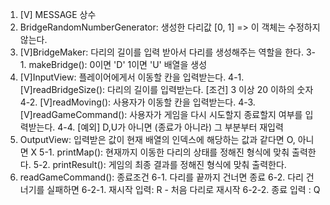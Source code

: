 1. [V] MESSAGE 상수
2. BridgeRandomNumberGenerator: 생성한 다리값 [0, 1] => 이 객체는 수정하지 않는다.
3. [V]BridgeMaker: 다리의 길이를 입력 받아서 다리를 생성해주는 역할을 한다.
   3-1. makeBridge(): 0이면 'D' 1이면 'U' 배열을 생성
4. [V]InputView: 플레이어에게서 이동할 칸을 입력받는다.
   4-1. [V]readBridgeSize(): 다리의 길이를 입력받는다.
   [조건] 3 이상 20 이하의 숫자
   4-2. [V]readMoving(): 사용자가 이동할 칸을 입력받는다.
   4-3. [V]readGameCommand(): 사용자가 게임을 다시 시도할지 종료할지 여부를 입력받는다.
   4-4. [예외] D,U가 아니면 (종료가 아니라) 그 부분부터 재입력
5. OutputView: 입력받은 값이 현재 배열의 인덱스에 해당하는 값과 같다면 O, 아니면 X
   5-1. printMap(): 현재까지 이동한 다리의 상태를 정해진 형식에 맞춰 출력한다.
   5-2. printResult(): 게임의 최종 결과를 정해진 형식에 맞춰 출력한다.
6. readGameCommand(): 종료조건
   6-1. 다리를 끝까지 건너면 종료
   6-2. 다리 건너기를 실패하면
   6-2-1. 재시작 입력: R - 처음 다리로 재시작
   6-2-2. 종료 입력 : Q
